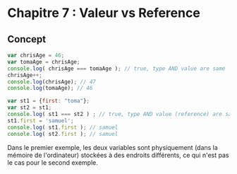 # Chapitre 7 : Valeur vs Reference

## Concept

```js
var chrisAge = 46;
var tomaAge = chrisAge;
console.log( chrisAge === tomaAge ); // true, type AND value are same
chrisAge++;
console.log(chrisAge); // 47
console.log(tomaAge); // 46
```

```js
var st1 = {first: "toma"};
var st2 = st1;
console.log( st1 === st2 ) ; // true, type AND value (reference) are same
st1.first = 'samuel';
console.log( st1.first ); // samuel
console.log( st2.first ); // samuel

```

Dans le premier exemple, les deux variables sont physiquement (dans la mémoire de l'ordinateur) stockées à des endroits différents, ce qui n'est pas le cas pour le second exemple.
